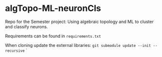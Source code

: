 # algTopo-ML-neuronCls

Repo for the Semester project: Using algebraic topology and ML to cluster and classify neurons. 


Requirements can be found in `requirements.txt`

When cloning update the external libraries:
`git submodule update --init --recursive`
`